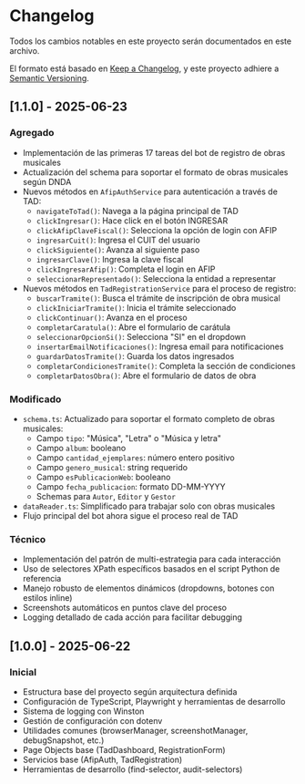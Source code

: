 # Changelog

Todos los cambios notables en este proyecto serán documentados en este archivo.

El formato está basado en [Keep a Changelog](https://keepachangelog.com/es-ES/1.0.0/),
y este proyecto adhiere a [Semantic Versioning](https://semver.org/spec/v2.0.0.html).

## [1.1.0] - 2025-06-23

### Agregado
- Implementación de las primeras 17 tareas del bot de registro de obras musicales
- Actualización del schema para soportar el formato de obras musicales según DNDA
- Nuevos métodos en `AfipAuthService` para autenticación a través de TAD:
  - `navigateToTad()`: Navega a la página principal de TAD
  - `clickIngresar()`: Hace click en el botón INGRESAR
  - `clickAfipClaveFiscal()`: Selecciona la opción de login con AFIP
  - `ingresarCuit()`: Ingresa el CUIT del usuario
  - `clickSiguiente()`: Avanza al siguiente paso
  - `ingresarClave()`: Ingresa la clave fiscal
  - `clickIngresarAfip()`: Completa el login en AFIP
  - `seleccionarRepresentado()`: Selecciona la entidad a representar
- Nuevos métodos en `TadRegistrationService` para el proceso de registro:
  - `buscarTramite()`: Busca el trámite de inscripción de obra musical
  - `clickIniciarTramite()`: Inicia el trámite seleccionado
  - `clickContinuar()`: Avanza en el proceso
  - `completarCaratula()`: Abre el formulario de carátula
  - `seleccionarOpcionSi()`: Selecciona "SI" en el dropdown
  - `insertarEmailNotificaciones()`: Ingresa email para notificaciones
  - `guardarDatosTramite()`: Guarda los datos ingresados
  - `completarCondicionesTramite()`: Completa la sección de condiciones
  - `completarDatosObra()`: Abre el formulario de datos de obra

### Modificado
- `schema.ts`: Actualizado para soportar el formato completo de obras musicales:
  - Campo `tipo`: "Música", "Letra" o "Música y letra"
  - Campo `album`: booleano
  - Campo `cantidad_ejemplares`: número entero positivo
  - Campo `genero_musical`: string requerido
  - Campo `esPublicacionWeb`: booleano
  - Campo `fecha_publicacion`: formato DD-MM-YYYY
  - Schemas para `Autor`, `Editor` y `Gestor`
- `dataReader.ts`: Simplificado para trabajar solo con obras musicales
- Flujo principal del bot ahora sigue el proceso real de TAD

### Técnico
- Implementación del patrón de multi-estrategia para cada interacción
- Uso de selectores XPath específicos basados en el script Python de referencia
- Manejo robusto de elementos dinámicos (dropdowns, botones con estilos inline)
- Screenshots automáticos en puntos clave del proceso
- Logging detallado de cada acción para facilitar debugging

## [1.0.0] - 2025-06-22

### Inicial
- Estructura base del proyecto según arquitectura definida
- Configuración de TypeScript, Playwright y herramientas de desarrollo
- Sistema de logging con Winston
- Gestión de configuración con dotenv
- Utilidades comunes (browserManager, screenshotManager, debugSnapshot, etc.)
- Page Objects base (TadDashboard, RegistrationForm)
- Servicios base (AfipAuth, TadRegistration)
- Herramientas de desarrollo (find-selector, audit-selectors)
